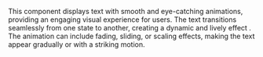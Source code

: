 This component displays text with smooth and eye-catching animations,
 providing an engaging visual experience for users. The text transitions seamlessly from one state to another, creating a dynamic and lively effect
. The animation can include fading, sliding, or scaling effects, making the text appear gradually or with a striking motion. 

